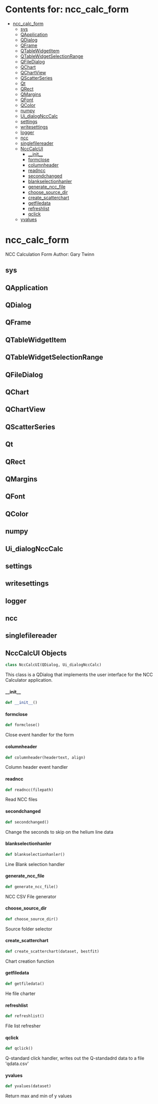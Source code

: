 # Contents for: ncc_calc_form

* [ncc\_calc\_form](#ncc_calc_form)
  * [sys](#ncc_calc_form.sys)
  * [QApplication](#ncc_calc_form.QApplication)
  * [QDialog](#ncc_calc_form.QDialog)
  * [QFrame](#ncc_calc_form.QFrame)
  * [QTableWidgetItem](#ncc_calc_form.QTableWidgetItem)
  * [QTableWidgetSelectionRange](#ncc_calc_form.QTableWidgetSelectionRange)
  * [QFileDialog](#ncc_calc_form.QFileDialog)
  * [QChart](#ncc_calc_form.QChart)
  * [QChartView](#ncc_calc_form.QChartView)
  * [QScatterSeries](#ncc_calc_form.QScatterSeries)
  * [Qt](#ncc_calc_form.Qt)
  * [QRect](#ncc_calc_form.QRect)
  * [QMargins](#ncc_calc_form.QMargins)
  * [QFont](#ncc_calc_form.QFont)
  * [QColor](#ncc_calc_form.QColor)
  * [numpy](#ncc_calc_form.numpy)
  * [Ui\_dialogNccCalc](#ncc_calc_form.Ui_dialogNccCalc)
  * [settings](#ncc_calc_form.settings)
  * [writesettings](#ncc_calc_form.writesettings)
  * [logger](#ncc_calc_form.logger)
  * [ncc](#ncc_calc_form.ncc)
  * [singlefilereader](#ncc_calc_form.singlefilereader)
  * [NccCalcUI](#ncc_calc_form.NccCalcUI)
    * [\_\_init\_\_](#ncc_calc_form.NccCalcUI.__init__)
    * [formclose](#ncc_calc_form.NccCalcUI.formclose)
    * [columnheader](#ncc_calc_form.NccCalcUI.columnheader)
    * [readncc](#ncc_calc_form.NccCalcUI.readncc)
    * [secondchanged](#ncc_calc_form.NccCalcUI.secondchanged)
    * [blankselectionhanler](#ncc_calc_form.NccCalcUI.blankselectionhanler)
    * [generate\_ncc\_file](#ncc_calc_form.NccCalcUI.generate_ncc_file)
    * [choose\_source\_dir](#ncc_calc_form.NccCalcUI.choose_source_dir)
    * [create\_scatterchart](#ncc_calc_form.NccCalcUI.create_scatterchart)
    * [getfiledata](#ncc_calc_form.NccCalcUI.getfiledata)
    * [refreshlist](#ncc_calc_form.NccCalcUI.refreshlist)
    * [qclick](#ncc_calc_form.NccCalcUI.qclick)
  * [yvalues](#ncc_calc_form.yvalues)

<a id="ncc_calc_form"></a>

# ncc\_calc\_form

NCC Calculation Form
Author: Gary Twinn

<a id="ncc_calc_form.sys"></a>

## sys

<a id="ncc_calc_form.QApplication"></a>

## QApplication

<a id="ncc_calc_form.QDialog"></a>

## QDialog

<a id="ncc_calc_form.QFrame"></a>

## QFrame

<a id="ncc_calc_form.QTableWidgetItem"></a>

## QTableWidgetItem

<a id="ncc_calc_form.QTableWidgetSelectionRange"></a>

## QTableWidgetSelectionRange

<a id="ncc_calc_form.QFileDialog"></a>

## QFileDialog

<a id="ncc_calc_form.QChart"></a>

## QChart

<a id="ncc_calc_form.QChartView"></a>

## QChartView

<a id="ncc_calc_form.QScatterSeries"></a>

## QScatterSeries

<a id="ncc_calc_form.Qt"></a>

## Qt

<a id="ncc_calc_form.QRect"></a>

## QRect

<a id="ncc_calc_form.QMargins"></a>

## QMargins

<a id="ncc_calc_form.QFont"></a>

## QFont

<a id="ncc_calc_form.QColor"></a>

## QColor

<a id="ncc_calc_form.numpy"></a>

## numpy

<a id="ncc_calc_form.Ui_dialogNccCalc"></a>

## Ui\_dialogNccCalc

<a id="ncc_calc_form.settings"></a>

## settings

<a id="ncc_calc_form.writesettings"></a>

## writesettings

<a id="ncc_calc_form.logger"></a>

## logger

<a id="ncc_calc_form.ncc"></a>

## ncc

<a id="ncc_calc_form.singlefilereader"></a>

## singlefilereader

<a id="ncc_calc_form.NccCalcUI"></a>

## NccCalcUI Objects

```python
class NccCalcUI(QDialog, Ui_dialogNccCalc)
```

This class is a QDialog that implements the user interface for the NCC Calculator application.

<a id="ncc_calc_form.NccCalcUI.__init__"></a>

#### \_\_init\_\_

```python
def __init__()
```

<a id="ncc_calc_form.NccCalcUI.formclose"></a>

#### formclose

```python
def formclose()
```

Close event handler for the form

<a id="ncc_calc_form.NccCalcUI.columnheader"></a>

#### columnheader

```python
def columnheader(headertext, align)
```

Column header event handler

<a id="ncc_calc_form.NccCalcUI.readncc"></a>

#### readncc

```python
def readncc(filepath)
```

Read NCC files

<a id="ncc_calc_form.NccCalcUI.secondchanged"></a>

#### secondchanged

```python
def secondchanged()
```

Change the seconds to skip on the helium line data

<a id="ncc_calc_form.NccCalcUI.blankselectionhanler"></a>

#### blankselectionhanler

```python
def blankselectionhanler()
```

Line Blank selection handler

<a id="ncc_calc_form.NccCalcUI.generate_ncc_file"></a>

#### generate\_ncc\_file

```python
def generate_ncc_file()
```

NCC CSV File generator

<a id="ncc_calc_form.NccCalcUI.choose_source_dir"></a>

#### choose\_source\_dir

```python
def choose_source_dir()
```

Source folder selector

<a id="ncc_calc_form.NccCalcUI.create_scatterchart"></a>

#### create\_scatterchart

```python
def create_scatterchart(dataset, bestfit)
```

Chart creation function

<a id="ncc_calc_form.NccCalcUI.getfiledata"></a>

#### getfiledata

```python
def getfiledata()
```

He file charter

<a id="ncc_calc_form.NccCalcUI.refreshlist"></a>

#### refreshlist

```python
def refreshlist()
```

File list refresher

<a id="ncc_calc_form.NccCalcUI.qclick"></a>

#### qclick

```python
def qclick()
```

Q-standard click handler, writes out the Q-standadrd data to a file 'qdata.csv'

<a id="ncc_calc_form.yvalues"></a>

#### yvalues

```python
def yvalues(dataset)
```

Return max and min of y values

